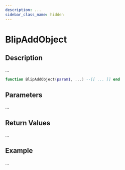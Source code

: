 ```yaml
---
description: ...
sidebar_class_name: hidden
---
```


# BlipAddObject

## Description

...

```lua
function BlipAddObject(param1, ...) --[[ ... ]] end
```

## Parameters

...

## Return Values

...

## Example

...

